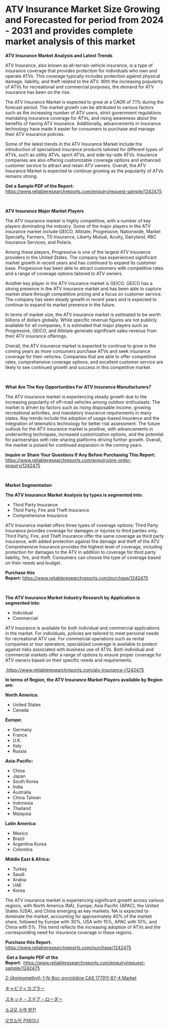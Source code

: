 <p><h1>ATV Insurance Market Size Growing and Forecasted for period from 2024 - 2031 and provides complete market analysis of this market</h1></p><p><strong>ATV Insurance Market Analysis and Latest Trends</strong></p>
<p><p>ATV Insurance, also known as all-terrain vehicle insurance, is a type of insurance coverage that provides protection for individuals who own and operate ATVs. This coverage typically includes protection against physical damage, liability, and theft related to the ATV. With the increasing popularity of ATVs for recreational and commercial purposes, the demand for ATV insurance has been on the rise.</p><p>The ATV Insurance Market is expected to grow at a CAGR of 7.1% during the forecast period. The market growth can be attributed to various factors such as the increasing number of ATV users, strict government regulations mandating insurance coverage for ATVs, and rising awareness about the benefits of having ATV insurance. Additionally, advancements in insurance technology have made it easier for consumers to purchase and manage their ATV insurance policies.</p><p>Some of the latest trends in the ATV Insurance Market include the introduction of specialized insurance products tailored for different types of ATVs, such as utility ATVs, sport ATVs, and side-by-side ATVs. Insurance companies are also offering customizable coverage options and enhanced customer service to attract and retain ATV owners. Overall, the ATV Insurance Market is expected to continue growing as the popularity of ATVs remains strong.</p></p>
<p><strong>Get a Sample PDF of the Report:&nbsp;</strong> <a href="https://www.reliableresearchreports.com/enquiry/request-sample/1242475">https://www.reliableresearchreports.com/enquiry/request-sample/1242475</a></p>
<p>&nbsp;</p>
<p><strong>ATV Insurance Major Market Players</strong></p>
<p><p>The ATV insurance market is highly competitive, with a number of key players dominating the industry. Some of the major players in the ATV insurance market include GEICO, Allstate, Progressive, Nationwide, Markel Specialty, Farmers, TD Insurance, Liberty Mutual, Acuity, Dairyland, RBC Insurance Services, and Polaris.</p><p>Among these players, Progressive is one of the largest ATV insurance providers in the United States. The company has experienced significant market growth in recent years and has continued to expand its customer base. Progressive has been able to attract customers with competitive rates and a range of coverage options tailored to ATV owners.</p><p>Another key player in the ATV insurance market is GEICO. GEICO has a strong presence in the ATV insurance market and has been able to capture market share through competitive pricing and a focus on customer service. The company has seen steady growth in recent years and is expected to continue to expand its market presence in the future.</p><p>In terms of market size, the ATV insurance market is estimated to be worth billions of dollars globally. While specific revenue figures are not publicly available for all companies, it is estimated that major players such as Progressive, GEICO, and Allstate generate significant sales revenue from their ATV insurance offerings.</p><p>Overall, the ATV insurance market is expected to continue to grow in the coming years as more consumers purchase ATVs and seek insurance coverage for their vehicles. Companies that are able to offer competitive rates, comprehensive coverage options, and excellent customer service are likely to see continued growth and success in this competitive market.</p></p>
<p>&nbsp;</p>
<p><strong>What Are The Key Opportunities For ATV Insurance Manufacturers?</strong></p>
<p><p>The ATV insurance market is experiencing steady growth due to the increasing popularity of off-road vehicles among outdoor enthusiasts. The market is driven by factors such as rising disposable income, growing recreational activities, and mandatory insurance requirements in many states. Key trends include the adoption of usage-based insurance and the integration of telematics technology for better risk assessment. The future outlook for the ATV insurance market is positive, with advancements in underwriting techniques, increased customization options, and the potential for partnerships with ride-sharing platforms driving further growth. Overall, the market is poised for continued expansion in the coming years.</p></p>
<p><strong>Inquire or Share Your Questions If Any Before Purchasing This Report:</strong> <a href="https://www.reliableresearchreports.com/enquiry/pre-order-enquiry/1242475">https://www.reliableresearchreports.com/enquiry/pre-order-enquiry/1242475</a></p>
<p>&nbsp;</p>
<p><strong>Market Segmentation</strong></p>
<p><strong>The ATV Insurance Market Analysis by types is segmented into:</strong></p>
<p><ul><li>Third Party Insurance</li><li>Third Party, Fire and Theft Insurance</li><li>Comprehensive Insurance</li></ul></p>
<p><p>ATV Insurance market offers three types of coverage options: Third Party Insurance provides coverage for damages or injuries to third parties only. Third Party, Fire, and Theft Insurance offer the same coverage as third party insurance, with added protection against fire damage and theft of the ATV. Comprehensive Insurance provides the highest level of coverage, including protection for damages to the ATV in addition to coverage for third party liability, fire, and theft. Consumers can choose the type of coverage based on their needs and budget.</p></p>
<p><strong>Purchase this Report:&nbsp;</strong><a href="https://www.reliableresearchreports.com/purchase/1242475">https://www.reliableresearchreports.com/purchase/1242475</a></p>
<p>&nbsp;</p>
<p><strong>The ATV Insurance Market Industry Research by Application is segmented into:</strong></p>
<p><ul><li>Individual</li><li>Commercial</li></ul></p>
<p><p>ATV insurance is available for both individual and commercial applications in the market. For individuals, policies are tailored to meet personal needs for recreational ATV use. For commercial operations such as rental companies or tour operators, specialized coverage is available to protect against risks associated with business use of ATVs. Both individual and commercial markets offer a range of options to ensure proper coverage for ATV owners based on their specific needs and requirements.</p></p>
<p><a href="https://www.reliableresearchreports.com/atv-insurance-r1242475">&nbsp;https://www.reliableresearchreports.com/atv-insurance-r1242475</a></p>
<p><strong>In terms of Region, the ATV Insurance Market Players available by Region are:</strong></p>
<p>
    <p> <strong> North America: </strong>
        <ul>
            <li>United States</li>
            <li>Canada</li>
        </ul>
        </p> 
    <p> <strong> Europe: </strong>
        <ul>
            <li>Germany</li>
            <li>France</li>
            <li>U.K.</li>
            <li>Italy</li>
            <li>Russia</li>
        </ul>
        </p> 
    <p> <strong> Asia-Pacific: </strong>
        <ul>
            <li>China</li>
            <li>Japan</li>
            <li>South Korea</li>
            <li>India</li>
            <li>Australia</li>
            <li>China Taiwan</li>
            <li>Indonesia</li>
            <li>Thailand</li>
            <li>Malaysia</li>
        </ul>
        </p> 
    <p> <strong> Latin America: </strong>
        <ul>
            <li>Mexico</li>
            <li>Brazil</li>
            <li>Argentina Korea</li>
            <li>Colombia</li>
        </ul>
        </p> 
    <p> <strong> Middle East & Africa: </strong>
        <ul>
            <li>Turkey</li>
            <li>Saudi</li>
            <li>Arabia</li>
            <li>UAE</li>
            <li>Korea</li>
        </ul>
    </p>
    </p>
<p><p>The ATV insurance market is experiencing significant growth across various regions, with North America (NA), Europe, Asia Pacific (APAC), the United States (USA), and China emerging as key markets. NA is expected to dominate the market, accounting for approximately 40% of the market share, followed by Europe with 30%, USA with 15%, APAC with 10%, and China with 5%. This trend reflects the increasing adoption of ATVs and the corresponding need for insurance coverage in these regions.</p></p>
<p><strong>Purchase this Report: </strong><a href="https://www.reliableresearchreports.com/purchase/1242475">https://www.reliableresearchreports.com/purchase/1242475</a></p>
<p>&nbsp;<strong>Get a Sample PDF of the Report:&nbsp;&nbsp;</strong><a href="https://www.reliableresearchreports.com/enquiry/request-sample/1242475">https://www.reliableresearchreports.com/enquiry/request-sample/1242475</a></p>
<p><strong></strong></p>
<p><p><a href="https://www.linkedin.com/pulse/2-aminomethyl-1-n-boc-pyrrolidine-cas-177911-87-4-market-size-pwasf">2-(Aminomethyl)-1-N-Boc-pyrrolidine CAS 177911-87-4 Market</a></p><p><a href="https://medium.com/@mookiesville/%E3%82%AD%E3%83%A3%E3%83%93%E3%83%86%E3%82%A3%E7%B5%90%E5%90%88%E5%99%A8%E5%B8%82%E5%A0%B4-2031%E5%B9%B4%E3%81%BE%E3%81%A7%E3%81%AE%E6%88%90%E5%8A%9F%E3%81%99%E3%82%8B%E3%83%93%E3%82%B8%E3%83%8D%E3%82%B9%E6%88%A6%E7%95%A5%E3%81%AE%E9%8D%B5-54b24ec1d758">キャビティカプラー</a></p><p><a href="https://github.com/RudySimonis2023/Market-Research-Report-List-1/blob/main/232178759916.md">スキッド・ステア・ローダー</a></p><p><a href="https://medium.com/@jomosley1999/%EC%86%8C%EA%B7%9C%EB%AA%A8-%EC%88%98%EB%A0%A5-%EB%B0%9C%EC%A0%84-%EC%8B%9C%EC%9E%A5-%EA%B2%BD%EC%9F%81-%EB%B6%84%EC%84%9D-%EC%8B%9C%EC%9E%A5-%EB%8F%99%ED%96%A5-%EB%B0%8F-2031%EB%85%84%EA%B9%8C%EC%A7%80%EC%9D%98-%EC%98%88%EC%B8%A1-179755f857d0">소규모 수력 발전</a></p><p><a href="https://medium.com/@axintepreda1/%ED%95%B4%EC%96%91-%EC%BB%A8%ED%85%8C%EC%9D%B4%EB%84%88-%EC%8B%9C%EC%9E%A5-%EC%A7%80%ED%91%9C-%ED%95%B4%EB%8F%85-%EC%8B%9C%EC%9E%A5-%EC%A0%90%EC%9C%A0%EC%9C%A8-%ED%8A%B8%EB%A0%8C%EB%93%9C-%EB%B0%8F-%EC%84%B1%EC%9E%A5-%ED%8C%A8%ED%84%B4-451997219a77">오프쇼어 컨테이너</a></p></p>